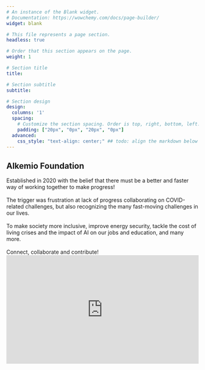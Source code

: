 ```yaml
---
# An instance of the Blank widget.
# Documentation: https://wowchemy.com/docs/page-builder/
widget: blank

# This file represents a page section.
headless: true

# Order that this section appears on the page.
weight: 1

# Section title
title: 

# Section subtitle
subtitle: 

# Section design
design:
  columns: '1'
  spacing:
    # Customize the section spacing. Order is top, right, bottom, left.
    padding: ["20px", "0px", "20px", "0px"]
  advanced:
    css_style: "text-align: center;" ## todo: align the markdown below centrally
---
```


<div class="container" >
  <div class="row">
    <div class="col-sm mb-4">
  <h2 class="font-weight-bold" >Alkemio Foundation</h2>
  Established in 2020 with the belief that there must be a better and faster way of working together to make progress! 
 <br> <br>
 The trigger was frustration at lack of progress collaborating on COVID-related challenges, but also recognizing the many fast-moving challenges in our lives.
  <br> <br>
  To make society more inclusive, improve energy security, tackle the cost of living crises and the impact of AI on our jobs and education, and many more.  <br> <br>
  Connect, collaborate and contribute! 
  </div>
    <div class="col-sm m-auto"> 
      <div style="padding:56.25% 0 0 0;position:relative;">
        <iframe src="https://player.vimeo.com/video/834051491" style="position:absolute;top:0;left:0;width:100%;height:100%;" frameborder="0" allow="autoplay; fullscreen; picture-in-picture" allowfullscreen>
        </iframe>
      </div>
      <script src="https://player.vimeo.com/api/player.js"></script>
    </div> 
  </div>

  <div style="width:50%" class="">
  </div>
